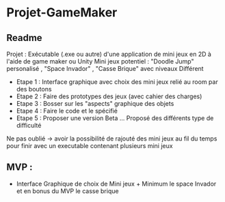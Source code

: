 # Projet-GameMaker

## Readme

Projet : Exécutable (.exe ou autre) d'une application de mini jeux en 2D à l'aide de game maker ou Unity 
Mini jeux potentiel : "Doodle Jump" personalisé , "Space Invador" , "Casse Brique" avec niveaux Différent 

* Etape 1 : Interface graphique avec choix des mini jeux relié au room par des boutons 
* Etape 2 : Faire des prototypes des jeux (avec cahier des charges)
* Etape 3 : Bosser sur les "aspects" graphique des objets 
* Etape 4 : Faire le code et le spécifié 
* Etape 5 : Proposer une version Beta 
...
Proposé des différents type de difficulté

Ne pas oublié -> avoir la possibilité de rajouté des mini jeux au fil du temps pour finir avec un executable
contenant plusieurs mini jeux 

## MVP :

* Interface Graphique de choix de Mini jeux + Minimum le space Invador et en bonus du MVP le casse brique 

